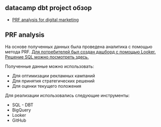 ## datacamp dbt project обзор

* [PRF analysis for digital marketing](#prf-analysis)


## PRF analysis
На основе полученных данных была проведена аналитика с помощью метода PRF. 
[Для потребителей был создан дашборд с помощью Looker.](https://lookerstudio.google.com/reporting/1fdc9014-ef4a-4bdc-916b-e6b635726da1)
<br>[Решение SQL можно посмотреть здесь.](https://github.com/LameSpy/dataeng-zoomcamp_dbt/tree/main/models/adhoc)

Полученные данные можно использовать:
* Для оптимизации рекламных кампаний
* Для принятия стратегических решений
* Для оценки текущего положения

Для реализации использовались следующие инструменты:
* SQL - DBT
* BigQuery
* Looker
* GitHub
